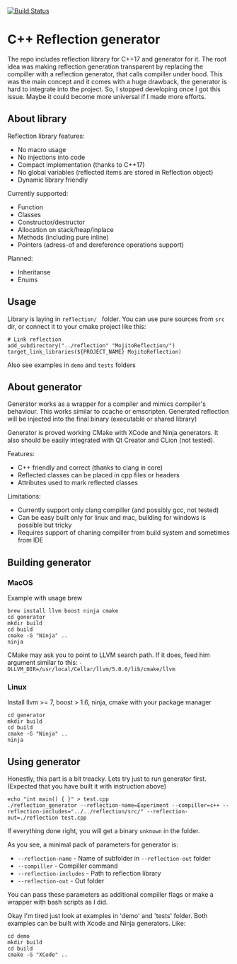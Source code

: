 [![Build Status](https://travis-ci.org/mrtrizer/mojito-reflection.svg?branch=master)](https://travis-ci.org/mrtrizer/mojito-reflection)

# C++ Reflection generator

The repo includes reflection library for C++17 and generator for it.
The root idea was making reflection generation transparent by replacing the compiller with a reflection generator, that calls compiller under hood. This was the main concept and it comes with a huge drawback, the generator is hard to integrate into the project. So, I stopped developing once I got this issue. 
Maybe it could become more universal if I made more efforts.

## About library
Reflection library features:
- No macro usage
- No injections into code
- Compact implementation (thanks to C++17)
- No global variables (reflected items are stored in Reflection object)
- Dynamic library friendly

Currently supported:
- Function
- Classes
- Constructor/destructor
- Allocation on stack/heap/inplace
- Methods (including pure inline)
- Pointers (adress-of and dereference operations support)

Planned:
- Inheritanse
- Enums

## Usage
Library is laying in `reflection/ ` folder. You can use pure sources from `src` dir, or connect it to your cmake project like this:
```
# Link reflection
add_subdirectory("../reflection" "MojitoReflection/")
target_link_libraries(${PROJECT_NAME} MojitoReflection)
```
Also see examples in `demo` and `tests` folders

## About generator
Generator works as a wrapper for a compiler and mimics compiler's behaviour. This works similar to ccache or emscripten. Generated reflection will be injected into the final binary (executable or shared library)

Generator is proved working CMake with XCode and Ninja generators. It also should be easily integrated with Qt Creator and CLion (not tested).

Features:
- C++ friendly and correct (thanks to clang in core)
- Reflected classes can be placed in cpp files or headers
- Attributes used to mark reflected classes

Limitations:
- Currently support only clang compiller (and possibly gcc, not tested)
- Can be easy built only for linux and mac, building for windows is possible but tricky 
- Requires support of chaning compiller from build system and sometimes from IDE


## Building generator
### MacOS
Example with usage brew
```
brew install llvm boost ninja cmake
cd generator
mkdir build
cd build
cmake -G "Ninja" ..
ninja
```
CMake may ask you to point to LLVM search path. If it does, feed him argument similar to this:
`-DLLVM_DIR=/usr/local/Cellar/llvm/5.0.0/lib/cmake/llvm`

### Linux
Install llvm >= 7, boost > 1.6, ninja, cmake with your package manager
```
cd generator
mkdir build
cd build
cmake -G "Ninja" ..
ninja
```

## Using generator
Honestly, this part is a bit treacky. Lets try just to run generator first. (Expected that you have built it with instruction above)
```
echo "int main() { }" > test.cpp
./reflection_generator --reflection-name=Experiment --compiller=c++ --reflection-includes="../../reflection/src/" --reflection-out=./reflection test.cpp
```
If everything done right, you will get a binary `unknown` in the folder.

As you see, a minimal pack of parameters for generator is:
- `--reflection-name` - Name of subfolder in `--reflection-out` folder
- `--compiller` - Compiller command
- `--reflection-includes` - Path to reflection library
- `--reflection-out` - Out folder

You can pass these parameters as additional compiller flags or make a wrapper with bash scripts as I did.

Okay I'm tired just look at examples in 'demo' and 'tests' folder. Both examples can be built with Xcode and Ninja generators. Like:
```
cd demo
mkdir build
cd build
cmake -G "XCode" .. 
```
